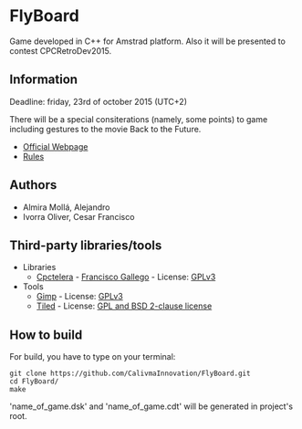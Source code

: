 # FlyBoard

Game developed in C++ for Amstrad platform. Also it will be presented to contest CPCRetroDev2015.

## Information

Deadline: friday, 23rd of october 2015 (UTC+2)

There will be a special consiterations (namely, some points) to game including gestures to the movie Back to the Future.

- [Official Webpage](http://cpcretrodev.byterealms.com/contest-en/cpcretrodev-2015/)
- [Rules](http://cpcretrodev.byterealms.com/wp-content/uploads/2015/06/bases_cpcretrodev_2015.pdf)

## Authors

- Almira Mollá, Alejandro
- Ivorra Oliver, Cesar Francisco

## Third-party libraries/tools

- Libraries
  - [Cpctelera](https://github.com/lronaldo/cpctelera) - [Francisco Gallego](https://github.com/lronaldo) - License: [GPLv3](https://github.com/lronaldo/cpctelera/blob/master/LICENSE)
- Tools
  - [Gimp](www.gimp.org) - License: [GPLv3](http://www.gimp.org/about/COPYING)
  - [Tiled](http://www.mapeditor.org/) - License: [GPL and BSD 2-clause license](https://github.com/bjorn/tiled/blob/master/COPYING)

## How to build

For build, you have to type on your terminal:

	git clone https://github.com/CalivmaInnovation/FlyBoard.git
	cd FlyBoard/
	make

'name\_of\_game.dsk' and 'name\_of\_game.cdt' will be generated in project's root.
